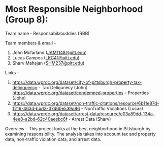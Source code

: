 # Most Responsible Neighborhood (Group 8):

Team name - Responsabilabuddies (RBB) 

Team members & email -
1. John Mcfarland (JAM1148@pitt.edu)
2. Lucas Campos (LKC41@pitt.edu)
3. Sharv Mahajan (SHM237@pitt.edu)

Links - 
1. https://data.wprdc.org/dataset/city-of-pittsburgh-property-tax-delinquency - Tax Deliqunecy (John)
   https://data.wprdc.org/dataset/condemned-properties - Properties (John)
2. https://data.wprdc.org/dataset/non-traffic-citations/resource/6b11e87d-1216-463d-bbd3-37460e539d86 - NonTraffic Violations (Lucas)
3. https://data.wprdc.org/dataset/arrest-data/resource/e03a89dd-134a-4ee8-a2bd-62c40aeebc6f - Arrest Data (Sharv)

Overview - This project looks at the best neighborhood in Pittsburgh by examining responsibility. The analysis takes into account tax and property data, non-traffic violation data, and arrest data.
